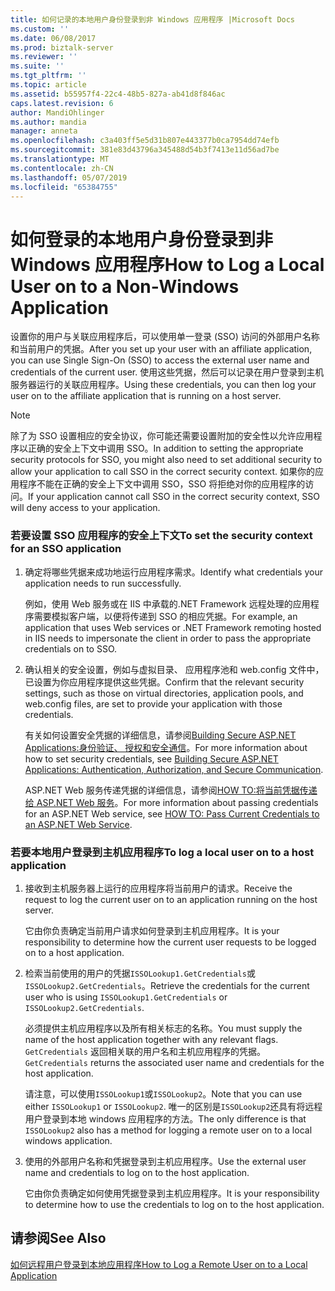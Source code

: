 ```yaml
---
title: 如何记录的本地用户身份登录到非 Windows 应用程序 |Microsoft Docs
ms.custom: ''
ms.date: 06/08/2017
ms.prod: biztalk-server
ms.reviewer: ''
ms.suite: ''
ms.tgt_pltfrm: ''
ms.topic: article
ms.assetid: b55957f4-22c4-48b5-827a-ab41d8f846ac
caps.latest.revision: 6
author: MandiOhlinger
ms.author: mandia
manager: anneta
ms.openlocfilehash: c3a403ff5e5d31b807e443377b0ca7954dd74efb
ms.sourcegitcommit: 381e83d43796a345488d54b3f7413e11d56ad7be
ms.translationtype: MT
ms.contentlocale: zh-CN
ms.lasthandoff: 05/07/2019
ms.locfileid: "65384755"
---
```

# <a name="how-to-log-a-local-user-on-to-a-non-windows-application"></a><span data-ttu-id="8a151-102">如何登录的本地用户身份登录到非 Windows 应用程序</span><span class="sxs-lookup"><span data-stu-id="8a151-102">How to Log a Local User on to a Non-Windows Application</span></span>
<span data-ttu-id="8a151-103">设置你的用户与关联应用程序后，可以使用单一登录 (SSO) 访问的外部用户名称和当前用户的凭据。</span><span class="sxs-lookup"><span data-stu-id="8a151-103">After you set up your user with an affiliate application, you can use Single Sign-On (SSO) to access the external user name and credentials of the current user.</span></span> <span data-ttu-id="8a151-104">使用这些凭据，然后可以记录在用户登录到主机服务器运行的关联应用程序。</span><span class="sxs-lookup"><span data-stu-id="8a151-104">Using these credentials, you can then log your user on to the affiliate application that is running on a host server.</span></span>  
  
> [!NOTE]
>  <span data-ttu-id="8a151-105">除了为 SSO 设置相应的安全协议，你可能还需要设置附加的安全性以允许应用程序以正确的安全上下文中调用 SSO。</span><span class="sxs-lookup"><span data-stu-id="8a151-105">In addition to setting the appropriate security protocols for SSO, you might also need to set additional security to allow your application to call SSO in the correct security context.</span></span> <span data-ttu-id="8a151-106">如果你的应用程序不能在正确的安全上下文中调用 SSO，SSO 将拒绝对你的应用程序的访问。</span><span class="sxs-lookup"><span data-stu-id="8a151-106">If your application cannot call SSO in the correct security context, SSO will deny access to your application.</span></span>  
  
### <a name="to-set-the-security-context-for-an-sso-application"></a><span data-ttu-id="8a151-107">若要设置 SSO 应用程序的安全上下文</span><span class="sxs-lookup"><span data-stu-id="8a151-107">To set the security context for an SSO application</span></span>  
  
1.  <span data-ttu-id="8a151-108">确定将哪些凭据来成功地运行应用程序需求。</span><span class="sxs-lookup"><span data-stu-id="8a151-108">Identify what credentials your application needs to run successfully.</span></span>  
  
     <span data-ttu-id="8a151-109">例如，使用 Web 服务或在 IIS 中承载的.NET Framework 远程处理的应用程序需要模拟客户端，以便将传递到 SSO 的相应凭据。</span><span class="sxs-lookup"><span data-stu-id="8a151-109">For example, an application that uses Web services or .NET Framework remoting hosted in IIS needs to impersonate the client in order to pass the appropriate credentials on to SSO.</span></span>  
  
2.  <span data-ttu-id="8a151-110">确认相关的安全设置，例如与虚拟目录、 应用程序池和 web.config 文件中，已设置为你应用程序提供这些凭据。</span><span class="sxs-lookup"><span data-stu-id="8a151-110">Confirm that the relevant security settings, such as those on virtual directories, application pools, and web.config files, are set to provide your application with those credentials.</span></span>  
  
     <span data-ttu-id="8a151-111">有关如何设置安全凭据的详细信息，请参阅[Building Secure ASP.NET Applications:身份验证、 授权和安全通信](http://go.microsoft.com/fwlink/?LinkId=193906)。</span><span class="sxs-lookup"><span data-stu-id="8a151-111">For more information about how to set security credentials, see [Building Secure ASP.NET Applications: Authentication, Authorization, and Secure Communication](http://go.microsoft.com/fwlink/?LinkId=193906).</span></span>  
  
     <span data-ttu-id="8a151-112">ASP.NET Web 服务传递凭据的详细信息，请参阅[HOW TO:将当前凭据传递给 ASP.NET Web 服务](http://go.microsoft.com/fwlink/?LinkId=193907)。</span><span class="sxs-lookup"><span data-stu-id="8a151-112">For more information about passing credentials for an ASP.NET Web service, see [HOW TO: Pass Current Credentials to an ASP.NET Web Service](http://go.microsoft.com/fwlink/?LinkId=193907).</span></span>  
  
### <a name="to-log-a-local-user-on-to-a-host-application"></a><span data-ttu-id="8a151-113">若要本地用户登录到主机应用程序</span><span class="sxs-lookup"><span data-stu-id="8a151-113">To log a local user on to a host application</span></span>  
  
1.  <span data-ttu-id="8a151-114">接收到主机服务器上运行的应用程序将当前用户的请求。</span><span class="sxs-lookup"><span data-stu-id="8a151-114">Receive the request to log the current user on to an application running on the host server.</span></span>  
  
     <span data-ttu-id="8a151-115">它由你负责确定当前用户请求如何登录到主机应用程序。</span><span class="sxs-lookup"><span data-stu-id="8a151-115">It is your responsibility to determine how the current user requests to be logged on to a host application.</span></span>  
  
2.  <span data-ttu-id="8a151-116">检索当前使用的用户的凭据`ISSOLookup1.GetCredentials`或`ISSOLookup2.GetCredentials`。</span><span class="sxs-lookup"><span data-stu-id="8a151-116">Retrieve the credentials for the current user who is using `ISSOLookup1.GetCredentials` or `ISSOLookup2.GetCredentials`.</span></span>  
  
     <span data-ttu-id="8a151-117">必须提供主机应用程序以及所有相关标志的名称。</span><span class="sxs-lookup"><span data-stu-id="8a151-117">You must supply the name of the host application together with any relevant flags.</span></span> <span data-ttu-id="8a151-118">`GetCredentials` 返回相关联的用户名和主机应用程序的凭据。</span><span class="sxs-lookup"><span data-stu-id="8a151-118">`GetCredentials` returns the associated user name and credentials for the host application.</span></span>  
  
     <span data-ttu-id="8a151-119">请注意，可以使用`ISSOLookup1`或`ISSOLookup2`。</span><span class="sxs-lookup"><span data-stu-id="8a151-119">Note that you can use either `ISSOLookup1` or `ISSOLookup2`.</span></span> <span data-ttu-id="8a151-120">唯一的区别是`ISSOLookup2`还具有将远程用户登录到本地 windows 应用程序的方法。</span><span class="sxs-lookup"><span data-stu-id="8a151-120">The only difference is that `ISSOLookup2` also has a method for logging a remote user on to a local windows application.</span></span>  
  
3.  <span data-ttu-id="8a151-121">使用的外部用户名称和凭据登录到主机应用程序。</span><span class="sxs-lookup"><span data-stu-id="8a151-121">Use the external user name and credentials to log on to the host application.</span></span>  
  
     <span data-ttu-id="8a151-122">它由你负责确定如何使用凭据登录到主机应用程序。</span><span class="sxs-lookup"><span data-stu-id="8a151-122">It is your responsibility to determine how to use the credentials to log on to the host application.</span></span>  
  
## <a name="see-also"></a><span data-ttu-id="8a151-123">请参阅</span><span class="sxs-lookup"><span data-stu-id="8a151-123">See Also</span></span>  
 [<span data-ttu-id="8a151-124">如何远程用户登录到本地应用程序</span><span class="sxs-lookup"><span data-stu-id="8a151-124">How to Log a Remote User on to a Local Application</span></span>](../core/how-to-log-a-remote-user-on-to-a-local-application.md)